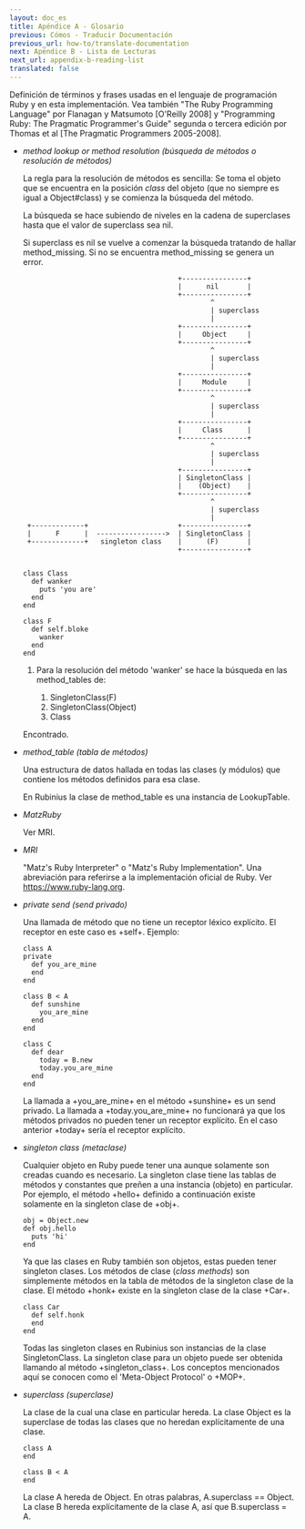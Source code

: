 ```yaml
---
layout: doc_es
title: Apéndice A - Glosario
previous: Cómos - Traducir Documentación
previous_url: how-to/translate-documentation
next: Apéndice B - Lista de Lecturas
next_url: appendix-b-reading-list
translated: false
---
```

Definición de términos y frases usadas en el lenguaje de programación Ruby y en
esta implementación. Vea también "The Ruby Programming Language" por Flanagan y
Matsumoto [O'Reilly 2008] y "Programming Ruby: The Pragmatic Programmer's Guide"
segunda o tercera edición por Thomas et al [The Pragmatic Programmers 2005-2008].


* _method lookup or method resolution (búsqueda de métodos o resolución
  de métodos)_

  La regla para la resolución de métodos es sencilla: Se toma el objeto
  que se encuentra en la posición *class* del objeto (que no siempre es
  igual a Object#class) y se comienza la búsqueda del método.

  La búsqueda se hace subiendo de niveles en la cadena de superclases
  hasta que el valor de superclass sea nil.

  Si superclass es nil se vuelve a comenzar la búsqueda tratando de hallar
  method_missing. Si no se encuentra method_missing se genera un error.

                                            +----------------+
                                            |      nil       |
                                            +----------------+
                                                    ^
                                                    | superclass
                                                    |
                                            +----------------+
                                            |     Object     |
                                            +----------------+
                                                    ^
                                                    | superclass
                                                    |
                                            +----------------+
                                            |     Module     |
                                            +----------------+
                                                    ^
                                                    | superclass
                                                    |
                                            +----------------+
                                            |     Class      |
                                            +----------------+
                                                    ^
                                                    | superclass
                                                    |
                                            +----------------+
                                            | SingletonClass |
                                            |    (Object)    |
                                            +----------------+
                                                    ^
                                                    | superclass
                                                    |
       +-------------+                      +----------------+
       |      F      |  ----------------->  | SingletonClass |
       +-------------+   singleton class    |      (F)       |
                                            +----------------+


      class Class
        def wanker
          puts 'you are'
        end
      end

      class F
        def self.bloke
          wanker
        end
      end

  1. Para la resolución del método 'wanker' se hace la búsqueda en las
  method_tables de:

      1. SingletonClass(F)
      1. SingletonClass(Object)
      1. Class

  Encontrado.


* _method_table (tabla de métodos)_

  Una estructura de datos hallada en todas las clases (y módulos) que contiene
  los métodos definidos para esa clase.

  En Rubinius la clase de method_table es una instancia de LookupTable.

* _MatzRuby_

  Ver MRI.


* _MRI_

  "Matz's Ruby Interpreter" o "Matz's Ruby Implementation". Una abreviación
  para referirse a la implementación oficial de Ruby. Ver
  <https://www.ruby-lang.org>.


* _private send (send privado)_

  Una llamada de método que no tiene un receptor léxico explícito. El
  receptor en este caso es +self+. Ejemplo:

      class A
      private
        def you_are_mine
        end
      end

      class B < A
        def sunshine
          you_are_mine
        end
      end

      class C
        def dear
          today = B.new
          today.you_are_mine
        end
      end

  La llamada a +you_are_mine+ en el método +sunshine+ es un send privado.
  La llamada a +today.you_are_mine+ no funcionará ya que los métodos privados
  no pueden tener un receptor explícito. En el caso anterior +today+ sería
  el receptor explícito.


* _singleton class (metaclase)_

  Cualquier objeto en Ruby puede tener una aunque solamente son creadas cuando
  es necesario. La singleton clase tiene las tablas de métodos y constantes
  que preñen a una instancia (objeto) en particular. Por ejemplo, el método
  +hello+ definido a continuación existe solamente en la singleton clase de
  +obj+.

      obj = Object.new
      def obj.hello
        puts 'hi'
      end

  Ya que las clases en Ruby también son objetos, estas pueden tener singleton
  clases.  Los métodos de clase (*class methods*) son simplemente métodos en
  la tabla de métodos de la singleton clase de la clase. El método +honk+
  existe en la singleton clase de la clase +Car+.

      class Car
        def self.honk
        end
      end

  Todas las singleton clases en Rubinius son instancias de la clase
  SingletonClass.  La singleton clase para un objeto puede ser obtenida
  llamando al método +singleton_class+.  Los conceptos mencionados aquí se
  conocen como el 'Meta-Object Protocol' o +MOP+.


* _superclass (superclase)_

  La clase de la cual una clase en particular hereda. La clase Object es la
  superclase de todas las clases que no heredan explícitamente de una clase.

      class A
      end

      class B < A
      end

  La clase A hereda de Object. En otras palabras, A.superclass == Object. La
  clase B hereda explícitamente de la clase A, así que B.superclass = A.
